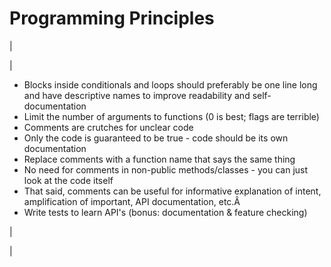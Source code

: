 <head>
<meta name="generator" content="HTML Tidy for Linux (vers 25 March 2009), see www.w3.org">
  <meta http-equiv="Content-Type" content="text/html; charset=us-ascii">

  <title>Programming Principles</title>
  <style type="text/css">
span.c1 {background-color:transparent}
  </style>

</head>

# Programming Principles

  

| 
  

 | 

- Blocks inside conditionals and loops should preferably be one line long and have descriptive names to improve readability and self-documentation 
- Limit the number of arguments to functions (0 is best; flags are terrible) 
- Comments are crutches for unclear code 
- Only the code is guaranteed to be true - code should be its own documentation
- Replace comments with a function name that says the same thing
- No need for comments in non-public methods/classes - you can just look at the code itself
- That said, comments can be useful for informative explanation of intent, amplification of important, API documentation, etc.Â 
- Write tests to learn API's (bonus: documentation & feature checking)

 | 
  

 |

  

